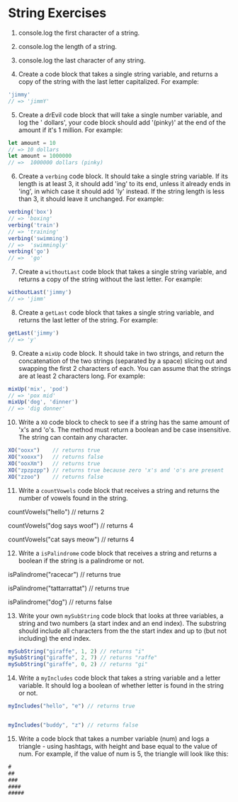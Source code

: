 # String Exercises

1. console.log the first character of a string.

2. console.log the length of a string.

3. console.log the last character of any string.

4. Create a code block that takes a single string variable, and returns a copy of the string with the last letter capitalized. For example:

```js
'jimmy'
// => 'jimmY'
```

5. Create a drEvil code block that will take a single number variable, and log the '<variablbeAmount> dollars',
your code block should add '(pinky)' at the end of the amount if it's 1 million. For example:

```js
let amount = 10
// => 10 dollars
let amount = 1000000
// =>  1000000 dollars (pinky)
```

6. Create a `verbing` code block. It should take a single string variable. If its length is at least 3, it should add 'ing' to its end, unless it already ends in 'ing', in which case it should add 'ly' instead. If the string length is less than 3, it should leave it unchanged.
For example:

```js
verbing('box')
// => 'boxing'
verbing('train')
// => 'training'
verbing('swimming')
// =>  'swimmingly'
verbing('go')
// =>  'go'
```

7. Create a `withoutLast` code block that takes a single string variable, and returns a copy of the string without the  last letter.
For example:

```js
withoutLast('jimmy')
// => 'jimm'
```

8. Create a `getLast` code block that takes a single string variable, and returns the last letter of the string. For example:

```js
getLast('jimmy')
// => 'y'
```

9. Create a `mixUp` code block. It should take in two strings, and return the concatenation of the two strings (separated by a space) slicing out and swapping the first 2 characters of each.
You can assume that the strings are at least 2 characters long. For example:

```js
mixUp('mix', 'pod')
// => 'pox mid'
mixUp('dog', 'dinner')
// => 'dig donner'
```
10. Write a `XO` code block to check to see if a string has the same amount of 'x's and 'o's.
The method must return a boolean and be case insensitive. The string can contain any character.

```js
XO("ooxx")    // returns true
XO("xooxx")   // returns false
XO("ooxXm")   // returns true
XO("zpzpzpp") // returns true because zero 'x's and 'o's are present
XO("zzoo")    // returns false
```
11. Write a `countVowels` code block that receives a string and returns the number of vowels found in the string.

countVowels("hello") // returns 2

countVowels("dog says woof") // returns 4

countVowels("cat says meow") // returns 4

12. Write a `isPalindrome` code block that receives a string and returns a boolean if the string is a palindrome or not.

isPalindrome("racecar") // returns true

isPalindrome("tattarrattat") // returns true

isPalindrome("dog") // returns false

13. Write your own `mySubString` code block that looks at three variables, a string and two numbers (a start index and an end index).
The substring should include all characters from the the start index and up to (but not including) the end index.
```js
mySubString("giraffe", 1, 2) // returns "i"
mySubString("giraffe", 2, 7) // returns "raffe"
mySubString("giraffe", 0, 2) // returns "gi"
```
14. Write a `myIncludes` code block that takes a string variable and a letter variable. It should log a boolean of whether
 letter is found in the string or not.

```js
myIncludes("hello", "e") // returns true  


myIncludes("buddy", "z") // returns false
```

15. Write a code block that takes a number variable (num) and logs a triangle - using hashtags,
with height and base equal to the value of num.
For example, if the value of num is 5, the triangle will look like this:
```js
#
##
###
####
#####
```
